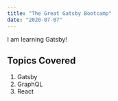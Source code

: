 ```yaml
---
title: "The Great Gatsby Bootcamp"
date: "2020-07-07"
---
```


I am learning Gatsby!

## Topics Covered

1. Gatsby
2. GraphQL
3. React